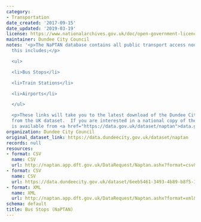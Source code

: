 ```yaml
---
category:
- Transportation
date_created: '2017-09-15'
date_updated: '2019-03-19'
license: https://www.nationalarchives.gov.uk/doc/open-government-licence/version/3/
maintainer: Dundee City Council
notes: '<p>The NaPTAN database contains all public transport access nodes in Dundee,
  this includes;</p>

  <ul>

  <li>Bus Stops</li>

  <li>Train Stations</li>

  <li>Airports</li>

  </ul>

  <p>These links will take you to the latest download of the Dundee City Council data
  from the UK dataset.  If you are interested in a national copy of the data this
  is available from <a href="https://data.gov.uk/dataset/naptan">data.gov.uk</a>.</p>'
organization: Dundee City Council
original_dataset_link: https://data.dundeecity.gov.uk/dataset/naptan
records: null
resources:
- format: CSV
  name: CSV
  url: http://naptan.app.dft.gov.uk/DataRequest/Naptan.ashx?format=csv&LA=640
- format: CSV
  name: CSV
  url: https://data.dundeecity.gov.uk/dataset/6eeb5461-3493-4b89-b8f5-1216ead72fe2/resource/cdfbe9ea-1de0-462a-a1ae-8b65f58f5982/download/dundee-bus-shelters.csv
- format: XML
  name: XML
  url: http://naptan.app.dft.gov.uk/DataRequest/Naptan.ashx?format=xml&LA=640
schema: default
title: Bus Stops (NaPTAN)
---
```

